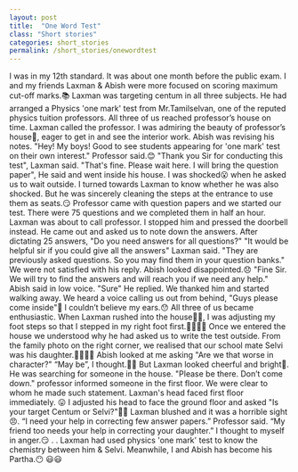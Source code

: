 ```yaml
---
layout: post
title:  "One Word Test"
class: "Short stories"
categories: short_stories
permalink: /short_stories/onewordtest
---
```

I was in my 12th standard. It was about one month before the public exam. I and my friends Laxman & Abish were more focused on scoring maximum cut-off marks.📚 Laxman was targeting centum in all three subjects. He had arranged a Physics 'one mark' test from Mr.Tamilselvan, one of the reputed physics tuition professors.
All three of us reached professor’s house on time. Laxman called the professor. I was admiring the beauty of professor’s house🏤, eager to get in and see the interior work. Abish was revising his notes.
"Hey! My boys! Good to see students appearing for 'one mark' test on their own interest." Professor said.😊
"Thank you Sir for conducting this test", Laxman said.
"That's fine. Please wait here. I will bring the question paper", He said and went inside his house.
I was shocked😮 when he asked us to wait outside.
I turned towards Laxman to know whether he was also shocked. But he was sincerely cleaning the steps at the entrance to use them as seats.😏
Professor came with question papers and we started our test.
There were 75 questions and we completed them in half an hour. Laxman was about to call professor.
I stopped him and pressed the doorbell instead.
He came out and asked us to note down the answers.
After dictating 25 answers,
"Do you need answers for all questions?"
"It would be helpful sir if you could give all the answers" Laxman said.
"They are previously asked questions. So you may find them in your question banks."
We were not satisfied with his reply. Abish looked disappointed.😞
"Fine Sir. We will try to find the answers and will reach you if we need any help." Abish said in low voice.
"Sure" He replied.
We thanked him and started walking away.
We heard a voice calling us out from behind, "Guys please come inside"🤔
I couldn’t believe my ears.😯 All three of us became enthusiastic.
When Laxman rushed into the house🏃‍♂️, I was adjusting my foot steps so that I stepped in my right foot first.🤸‍♀️🚶‍♂️
Once we entered the house we understood why he had asked us to write the test outside.
From the family photo on the right corner, we realised that our school mate Selvi was his daughter.👨‍👩‍👧‍👧
Abish looked at me asking "Are we that worse in character?"
“May be”, I thought.🙋‍♂️
But Laxman looked cheerful and bright🤩. He was searching for someone in the house.
"Please be there. Don’t come down." professor informed someone in the first floor.
We were clear to whom he made such statement.
Laxman's head faced first floor immediately. 😛
I adjusted his head to face the ground floor and asked "Is your target Centum or Selvi?"💃🤔
Laxman blushed and it was a horrible sight😠.
“I need your help in correcting few answer papers.” Professor said.
“My friend too needs your help in correcting your daughter.” I thought to myself in anger.😏
.
.
Laxman had used physics 'one mark' test to know the chemistry between him & Selvi.
Meanwhile, I and Abish has become his Partha.😶
😃😃
